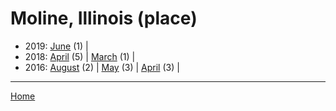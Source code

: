 # Moline, Illinois (place)

  * 2019: 
      [June](./moline-illinois-place-2019-06.md) (1) | 
  * 2018: 
      [April](./moline-illinois-place-2018-04.md) (5) | 
      [March](./moline-illinois-place-2018-03.md) (1) | 
  * 2016: 
      [August](./moline-illinois-place-2016-08.md) (2) | 
      [May](./moline-illinois-place-2016-05.md) (3) | 
      [April](./moline-illinois-place-2016-04.md) (3) | 

----

[Home](../)
